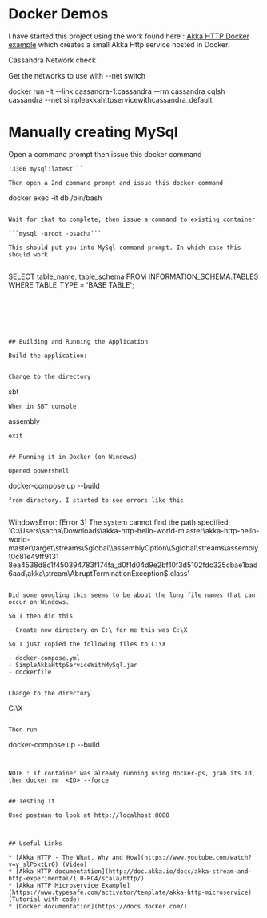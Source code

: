 # Docker Demos

I have started this project using the work found here : [Akka HTTP Docker example](https://github.com/vyshane/akka-http-hello-world)
which creates a small Akka Http service hosted in Docker.


Cassandra Network check

Get the networks to use with --net switch

docker run -it --link cassandra-1:cassandra --rm cassandra cqlsh cassandra --net simpleakkahttpservicewithcassandra_default








# Manually creating MySql

Open a command prompt then issue this docker command

```docker run --name db -e MYSQL_ROOT_PASSWORD=sacha -e MYSQL_USER=sacha -e MYSQL_PASSWORD=sacha -p 3306
:3306 mysql:latest```

Then open a 2nd command prompt and issue this docker command

```
docker exec -it db /bin/bash
```

Wait for that to complete, then issue a command to existing container

```mysql -uroot -psacha```

This should put you into MySql command prompt. In which case this should work


```
SELECT table_name, table_schema FROM INFORMATION_SCHEMA.TABLES
WHERE TABLE_TYPE = 'BASE TABLE';
```






## Building and Running the Application

Build the application:


Change to the directory
```
sbt
```
When in SBT console 
```
assembly
```
exit


## Running it in Docker (on Windows)

Opened powershell   

```
docker-compose up --build
```
from directory. I started to see errors like this
   
```   
   WindowsError: [Error 3] The system cannot find the path specified: 'C:\\Users\\sacha\\Downloads\\akka-http-hello-world-m
   aster\\akka-http-hello-world-master\\target\\streams\\$global\\assemblyOption\\$global\\streams\\assembly\\0c81e49ff9131
   8ea4538d8c1f450394783f174fa_d0f1d04d9e2bf10f3d5102fdc325cbae1bad6aad\\akka\\stream\\AbruptTerminationException$.class'
```

Did some googling this seems to be about the long file names that can occur on Windows. 

So I then did this

- Create new directory on C:\ for me this was C:\X

So I just copied the following files to C:\X

- docker-compose.yml
- SimpleAkkaHttpServiceWithMySql.jar
- dockerfile

   
Change to the directory
```
C:\X 
```   
   
Then run   
```
docker-compose up --build 
```


NOTE : If container was already running using docker-ps, grab its Id, then docker rm  <ID> --force


## Testing It

Used postman to look at http://localhost:8080
   
   

## Useful Links

* [Akka HTTP - The What, Why and How](https://www.youtube.com/watch?v=y_slPbktLr0) (Video)
* [Akka HTTP documentation](http://doc.akka.io/docs/akka-stream-and-http-experimental/1.0-RC4/scala/http/)
* [Akka HTTP Microservice Example](https://www.typesafe.com/activator/template/akka-http-microservice) (Tutorial with code)
* [Docker documentation](https://docs.docker.com/)